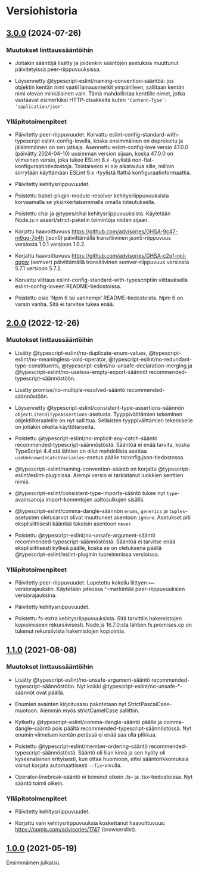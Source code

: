 <div lang="fi-FI">

# Versiohistoria

<!-- New entries inserted automatically after this line -->

## [3.0.0](https://github.com/response200/eslint-config/compare/v2.0.0...v3.0.0) (2024-07-26)

### Muutokset linttaussääntöihin
- Joitakin sääntöjä lisätty ja joidenkin sääntöjen asetuksia muuttunut päivitetyissä peer-riippuvuuksissa.

- Löysennetty @typescript-eslint/naming-convention-sääntöä: jos objektin kentän nimi vaatii lainausmerkit ympärilleen, sallitaan kentän nimi olevan minkälainen vain. Tämä mahdollistaa kenttille nimet, jotka vastaavat esimerkiksi HTTP-otsakkeita kuten `'Content-Type': 'application/json'`.

### Ylläpitotoimenpiteet
- Päivitetty peer-riippuvuudet. Korvattu eslint-config-standard-with-typescript eslint-config-lovella, koska ensimmäinen on deprekoitu ja jälkimmäinen on sen jatkaja. Asennettu eslint-config-love versio 47.0.0 (päivätty 2024-04-10) uusimman version sijaan, koska 47.0.0 on viimeinen versio, joka tukee ESLint 8.x -tyylistä non-flat-konfiguraatiotiedostoja. Toistaiseksi ei ole aikataulua sille, milloin siirrytään käyttämään ESLint 9.x -tyylistä flattiä konfiguraatioformaattia.

- Päivitetty kehitysriippuvuudet.

- Poistettu babel-plugin-module-resolver kehitysriippuvuuksista korvaamalla se yksinkertaisemmalla omalla toteutuksella.

- Poistettu chai ja @types/chai kehitysriippuvuuksista. Käytetään Node.js:n assert/strict-paketin toimintoja niiden sijaan.

- Korjattu haavoittuvuus https://github.com/advisories/GHSA-9c47-m6qq-7p4h (json5) päivittämällä transitiivinen json5-riippuvuus versiosta 1.0.1 versioon 1.0.2.

- Korjattu haavoittuvuus https://github.com/advisories/GHSA-c2qf-rxjj-qqgw (semver) päivittämällä transitiivinen semver-riippuvuus versiosta 5.7.1 versioon 5.7.2.

- Korvattu viittaus eslint-config-standard-with-typescriptiin viittauksella eslint-config-loveen README-tiedostoissa.

- Poistettu osio ‘Npm 6 tai vanhempi’ README-tiedostoista. Npm 6 on varsin vanha. Sitä ei tarvitse tukea enää.

## [2.0.0](https://github.com/response200/eslint-config/compare/v1.1.0...v2.0.0) (2022-12-26)

### Muutokset linttaussääntöihin
- Lisätty
  @typescript-eslint/no-duplicate-enum-values,
  @typescript-eslint/no-meaningless-void-operator,
  @typescript-eslint/no-redundant-type-constituents,
  @typescript-eslint/no-unsafe-declaration-merging ja
  @typescript-eslint/no-useless-empty-export-säännöt
  recommended-typescript-säännöstöön.

- Lisätty promise/no-multiple-resolved-sääntö recommended-säännöstöön.

- Löysennetty @typescript-eslint/consistent-type-assertions-säännön `objectLiteralTypeAssertions`-asetusta. Tyyppiväittämien tekeminen objektiliteraaleille on nyt sallittua. Sellaisten tyyppiväittämien tekemiselle on joitakin oikeita käyttötarpeita.

- Poistettu @typescript-eslint/no-implicit-any-catch-sääntö recommended-typescript-säännöstöstä. Sääntöä ei enää tarvita, koska TypeScript 4.4:stä lähtien on ollut mahdollista asettaa `useUnknownInCatchVariables`-asetus päälle tsconfig.json-tiedostossa.

- @typescript-eslint/naming-convention-sääntö on korjattu @typescript-eslint/eslint-pluginissa. Aiempi versio ei tarkistanut luokkien kenttien nimiä.

- @typescript-eslint/consistent-type-imports-sääntö tukee nyt `type`-avainsanoja import-komentojen aaltosulkujen sisällä.

- @typescript-eslint/comma-dangle-säännön `enums`, `generics` ja `tuples`-asetusten oletusarvot olivat muuttuneet asentoon `ignore`. Asetukset piti eksplisiittisesti kääntää takaisin asentoon `never`.

- Poistettu @typescript-eslint/no-unsafe-argument-sääntö recommended-typescript-säännöstöstä. Sääntöä ei tarvitse enää eksplisiittisesti kytkeä päälle, koska se on oletuksena päällä @typescript-eslint/eslint-pluginin tuoreimmissa versioissa.

### Ylläpitotoimenpiteet
- Päivitetty peer-riippuvuudet. Lopetettu kokeilu liittyen `>=`-versiorajauksiin. Käytetään jatkossa `^`-merkintää peer-riippuvuuksien versiorajauksina.

- Päivitetty kehitysriippuvuudet.

- Poistettu fs-extra kehitysriippuvuuksista. Sitä tarvittiin hakemistojen kopioimiseen rekursiivisesti. Node.js 16.7.0:sta lähtien fs.promises.cp on tukenut rekursiivista hakemistojen kopiointia.

## [1.1.0](https://github.com/response200/eslint-config/compare/v1.0.0...v1.1.0) (2021-08-08)

### Muutokset linttaussääntöihin
- Lisätty @typescript-eslint/no-unsafe-argument-sääntö recommended-typescript-säännöstöön. Nyt kaikki @typescript-eslint/no-unsafe-*- säännöt ovat päällä.

- Enumien avainten kirjoitusasu pakotetaan nyt StrictPascalCase-muotoon. Aiemmin myös strictCamelCase sallittiin.

- Kytketty @typescript-eslint/comma-dangle-sääntö päälle ja comma-dangle-sääntö pois päältä recommended-typescript-säännöstössä. Nyt enumin viimeisen kentän perässä ei enää saa olla pilkkua.

- Poistettu @typescript-eslint/member-ordering-sääntö recommended-typescript-säännöstöstä. Sääntö oli liian kireä ja sen hyöty oli kyseenalainen erityisesti, kun ottaa huomioon, ettei sääntörikkomuksia voinut korjata automaattisesti `--fix`-vivulla.

- Operator-linebreak-sääntö ei toiminut oikein .ts- ja .tsx-tiedostoissa. Nyt sääntö toimii oikein.

### Ylläpitotoimenpiteet
- Päivitetty kehitysriippuvuudet.

- Korjattu vain kehitysriippuvuuksia koskettanut haavoittuvuus: https://npmjs.com/advisories/1747 (browserslist).

## [1.0.0](https://github.com/response200/eslint-config/compare/v0.0.0...v1.0.0) (2021-05-19)

Ensimmäinen julkaisu.

</div>
